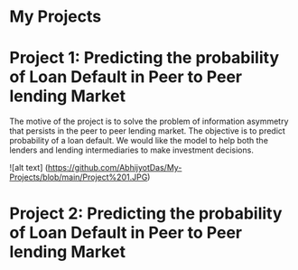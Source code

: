 # My Projects

Project 1: Predicting the probability of Loan Default in Peer to Peer lending Market
=======================================================================================

The motive of the project is to solve the problem of information asymmetry that persists in the peer to peer lending market. The objective is to predict
probability of a loan default. We would like the model to help both the lenders and lending intermediaries to make investment decisions.

![alt text] (https://github.com/AbhijyotDas/My-Projects/blob/main/Project%201.JPG)

Project 2: Predicting the probability of Loan Default in Peer to Peer lending Market
=======================================================================================
